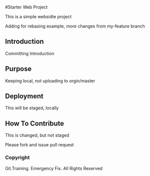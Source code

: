 #Starter Web Project

 This is a simple websidte project

 Adding for rebasing example, more changes from my-feature branch

## Introduction

Committing Introduction

## Purpose

Keeping local, not uploading to orgin/master

## Deployment

This will be staged, locally

## How To Contribute
This is changed, but not staged

Please fork and issue pull request

### Copyright

Git.Training. Emergency Fix. All Rights Reserved